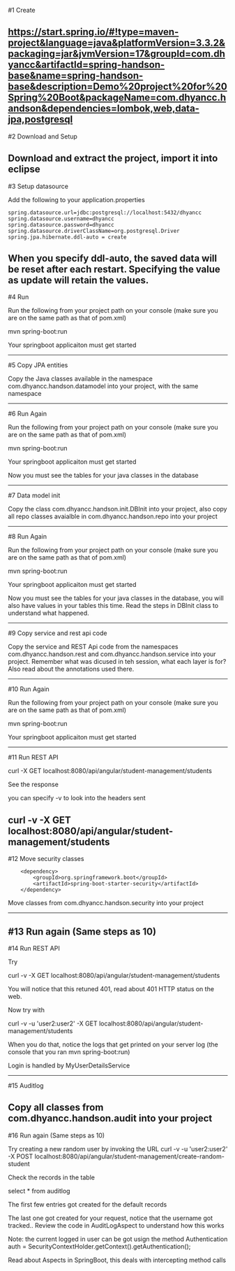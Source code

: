 #1 Create 


https://start.spring.io/#!type=maven-project&language=java&platformVersion=3.3.2&packaging=jar&jvmVersion=17&groupId=com.dhyancc&artifactId=spring-handson-base&name=spring-handson-base&description=Demo%20project%20for%20Spring%20Boot&packageName=com.dhyancc.handson&dependencies=lombok,web,data-jpa,postgresql
-------
#2 Download and Setup


Download and extract the project, import it into eclipse
-------
#3 Setup datasource

Add the following to your application.properties

	spring.datasource.url=jdbc:postgresql://localhost:5432/dhyancc
	spring.datasource.username=dhyancc
	spring.datasource.password=dhyancc
	spring.datasource.driverClassName=org.postgresql.Driver
	spring.jpa.hibernate.ddl-auto = create


When you specify ddl-auto, the saved data will be reset after each restart. Specifying the value as update will retain the values.
-------
#4 Run

Run the following from your project path on your console (make sure you are on the same path as that of pom.xml)

mvn spring-boot:run

Your springboot applicaiton must get started

-------
#5 Copy JPA entities

Copy the Java classes available in the namespace com.dhyancc.handson.datamodel into your project, with the same namespace

-------
#6 Run Again

Run the following from your project path on your console (make sure you are on the same path as that of pom.xml)

mvn spring-boot:run

Your springboot applicaiton must get started

Now you must see the tables for your java classes in the database

------
#7 Data model init

Copy the class com.dhyancc.handson.init.DBInit into your project, also copy all repo classes avaialble in com.dhyancc.handson.repo into your project

-------
#8 Run Again

Run the following from your project path on your console (make sure you are on the same path as that of pom.xml)

mvn spring-boot:run

Your springboot applicaiton must get started

Now you must see the tables for your java classes in the database, you will also have values in your tables this time. Read the steps in DBInit class to understand what happened.

-------
#9 Copy service and rest api code

Copy the service and REST Api code from the namespaces com.dhyancc.handson.rest and com.dhyancc.handson.service into your project. Remember what was dicused in teh session, what each layer is for? Also read about the annotations used there.

-------
#10 Run Again

Run the following from your project path on your console (make sure you are on the same path as that of pom.xml)

mvn spring-boot:run

Your springboot applicaiton must get started

-------
#11 Run REST API

curl  -X GET localhost:8080/api/angular/student-management/students

See the response

you can specify -v to look into the headers sent

curl -v  -X GET localhost:8080/api/angular/student-management/students
-------
#12 Move security classes


		<dependency>
			<groupId>org.springframework.boot</groupId>
			<artifactId>spring-boot-starter-security</artifactId>
		</dependency>
		
Move classes from com.dhyancc.handson.security into your project
		
-------
#13 Run again (Same steps as 10)
------
#14 Run REST API

Try

curl -v  -X GET localhost:8080/api/angular/student-management/students

You will notice that this retuned 401, read about 401 HTTP status on the web.

Now try with 

curl -v -u 'user2:user2' -X GET localhost:8080/api/angular/student-management/students

When you do that, notice the logs that get printed on your server log (the console that you ran mvn spring-boot:run)

Login is handled by MyUserDetailsService


------
#15 Auditlog

Copy all classes from com.dhyancc.handson.audit into your project
-------
#16 Run again (Same steps as 10)
 
 
 Try creating a new random user by invoking the URL
 curl -v  -u 'user2:user2' -X POST localhost:8080/api/angular/student-management/create-random-student 
 
 Check the records in the table 
 
 select * from auditlog
 
 The first few entries got created for the default records
 
 The last one got created for your request, notice that the username got tracked.. Review the code in AuditLogAspect to understand how this works
 
 Note: the current logged in user can be got usign the method Authentication auth = SecurityContextHolder.getContext().getAuthentication();

Read about Aspects in SpringBoot, this deals with intercepting method calls
